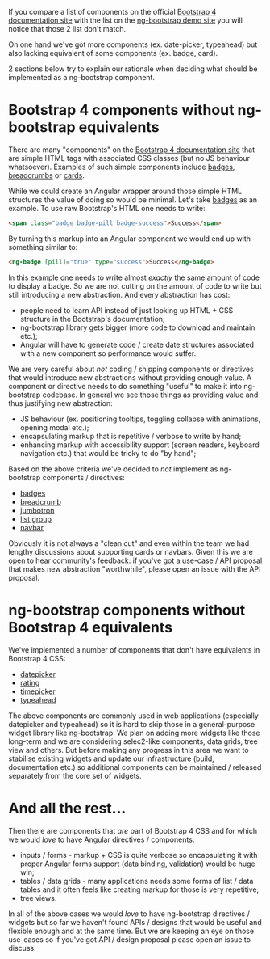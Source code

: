 If you compare a list of components on the official [Bootstrap 4 documentation site](https://v4-alpha.getbootstrap.com/components) with the list on the [ng-bootstrap demo site](https://ng-bootstrap.github.io/#/components) you will notice that those 2 list don't match. 

On one hand we've got more components (ex. date-picker, typeahead) but also lacking equivalent of some components (ex. badge, card). 

2 sections below try to explain our rationale when deciding what should be implemented as a ng-bootstrap component.

# Bootstrap 4 components without ng-bootstrap equivalents

There are many "components" on the [Bootstrap 4 documentation site](https://v4-alpha.getbootstrap.com/components) that are simple HTML tags with associated CSS classes (but no JS behaviour whatsoever). Examples of such simple components include [badges](https://v4-alpha.getbootstrap.com/components/badge/), [breadcrumbs](https://v4-alpha.getbootstrap.com/components/breadcrumb/) or [cards](https://v4-alpha.getbootstrap.com/components/card/).

While we could create an Angular wrapper around those simple HTML structures the value of doing so would be minimal. Let's take [badges](https://v4-alpha.getbootstrap.com/components/badge/) as an example. To use raw Bootstrap's HTML one needs to write:

```html
<span class="badge badge-pill badge-success">Success</span>
```

By turning this markup into an Angular component we would end up with something similar to:

```html
<ng-badge [pill]="true" type="success">Success</ng-badge>
```

In this example one needs to write almost _exactly_ the same amount of code to display a badge. So we are not cutting on the amount of code to write but still introducing a new abstraction. And every abstraction has cost:
* people need to learn API instead of just looking up HTML + CSS structure in the Bootstrap's documentation;
* ng-bootstrap library gets bigger (more code to download and maintain etc.);
* Angular will have to generate code / create date structures associated with a new component so performance would suffer.

We are very careful about _not_ coding / shipping components or directives that would introduce new abstractions without providing enough value. A component or directive needs to do something "useful" to make it into ng-bootstrap codebase. In general we see those things as providing value and thus justifying new abstraction:
* JS behaviour (ex. positioning tooltips, toggling collapse with animations, opening modal etc.);
* encapsulating markup that is repetitive / verbose to write by hand;
* enhancing markup with accessibility support (screen readers, keyboard navigation etc.) that would be tricky to do "by hand";

Based on the above criteria we've decided to _not_ implement as ng-bootstrap components / directives:
* [badges](https://v4-alpha.getbootstrap.com/components/badge/) 
* [breadcrumb](https://v4-alpha.getbootstrap.com/components/breadcrumb/)
* [jumbotron](https://v4-alpha.getbootstrap.com/components/jumbotron/)
* [list group](https://v4-alpha.getbootstrap.com/components/list-group/)
* [navbar](https://v4-alpha.getbootstrap.com/components/navbar/)

Obviously it is not always a "clean cut" and even within the team we had lengthy discussions about supporting cards or navbars. Given this we are open to hear community's feedback: if you've got a use-case / API proposal that makes new abstraction "worthwhile", please open an issue with the API proposal.  

# ng-bootstrap components without Bootstrap 4 equivalents

We've implemented a number of components that don't have equivalents in Bootstrap 4 CSS:
* [datepicker](https://ng-bootstrap.github.io/#/components/datepicker)
* [rating](https://ng-bootstrap.github.io/#/components/rating)
* [timepicker](https://ng-bootstrap.github.io/#/components/timepicker) 
* [typeahead](https://ng-bootstrap.github.io/#/components/typeahead)

The above components are commonly used in web applications (especially datepicker and typeahead) so it is hard to skip those in a general-purpose widget library like ng-bootstrap. We plan on adding more widgets like those long-term and we are considering selec2-like components, data grids, tree view and others. But before making any progress in this area we want to stabilise existing widgets and update our infrastructure (build, documentation etc.) so additional components can be maintained / released separately from the core set of widgets.

# And all the rest...

Then there are components that _are_ part of Bootstrap 4 CSS and for which we would _love_ to have Angular directives / components:
* inputs / forms - markup + CSS is quite verbose so encapsulating it with proper Angular forms support (data binding, validation) would be huge win;
* tables / data grids - many applications needs some forms of list / data tables and it often feels like creating markup for those is very repetitive;
* tree views.

In all of the above cases we would _love_ to have ng-bootstrap directives / widgets but so far we haven't found APIs / designs that would be useful and flexible enough and at the same time. But we are keeping an eye on those use-cases so if you've got API / design proposal please open an issue to discuss.   